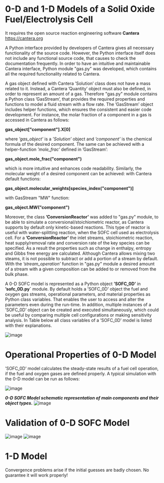 # 0-D and 1-D Models of a Solid Oxide Fuel/Electrolysis Cell
It requires the open source reaction engineering software **Cantera** https://cantera.org

A Python interface provided by developers of Cantera gives all necessary functionality of the source code. However, the Python interface itself does not include any functional source code, that causes to check the documentation frequently. In order to have an intuitive and maintainable Cantera interface, Python module "gas.py" was developed, which contains all the required functionality related to Cantera.

A gas object defined with Cantera ’Solution’ class does not have a mass
related to it. Instead, a Cantera ’Quantity’ object must also be defined, in order to represent
an amount of a gas. Therefore "gas.py" module contains a Python class ’GasStream’, that
provides the required properties and functions to model a fluid stream with a flow rate.
The ’GasStream’ object includes helper functions, which ensures the consistent and easier code
development. For instance, the molar fraction of a component in a gas is accessed in Cantera
as follows:

**gas_object["component"].X[0]**

where *’gas_object’* is a *’Solution’* object and *’component’* is the chemical formula of the
desired component. The same can be achieved with a helper-function *’mole_frac’* defined in
’GasStream’:

**gas_object.mole_frac("component")**

which is more intuitive and enhances code readability. Similarly, the molecular weight of a
desired component can be achieved:
with Cantera default functions:

**gas_object.molecular_weights[species_index("component")]**

with GasStream "MW" function:

**gas_object.MW("component")**

Moreover, the class **’ConversionReactor’** was added to "gas.py" module, to be able to simulate a
conversional/stoichiometric reactor, as Cantera supports by default only kinetic-based reactions.
This type of reactor is useful with water-splitting reaction, when the SOFC cell used as
electrolysis cell. For a **’ConversionReactor’** the inlet streams, stoichiometric reaction, heat
supply/removal rate and conversion rate of the key species can be specified. As a result the
properties such as change in enthalpy, entropy and Gibbs free energy are calculated.
Although Cantera allows mixing two steams, it is not possible to subtract or add a portion of a
stream by default. With the *’stream_operation’* function in "gas.py" module a desired amount
of a stream with a given composition can be added to or removed from the bulk phase.

A 0-D SOFC model is represented as a Python object **’SOFC_0D’** in **’sofc_0D.py´** module. By
default holds a ’SOFC_0D’ object the fuel and oxygen gas streams, operational parameters,
and material properties as Python class variables. That enables the user to access and alter the
parameters even during the run-time. In addition, multiple instances of a ’SOFC_0D’ object
can be created and executed simultaneously, which could be useful by comparing multiple cell
configurations or making sensitivity analysis. In Table below all class variables of a ’SOFC_0D’
model is listed with their explanations.

![image](https://user-images.githubusercontent.com/22001926/187039490-4cb49c48-6ce4-4363-a799-7c8bc226aa28.png)

# Operational Properties of 0-D Model
’SOFC_0D’ model calculates the steady-state results of a fuel cell operation, if the fuel and
oxygen gases are defined properly. A typical simulation with the 0-D model can be run as
follows:

![image](https://user-images.githubusercontent.com/22001926/187039609-68c1cb9f-b399-4ee1-a3f6-8fb5bbb36934.png)

***0-D SOFC Model schematic representation of main components and their object types.***
![image](https://user-images.githubusercontent.com/22001926/187039671-c45c7103-4050-4c44-86f3-5c32bc4f6861.png)

# Validation of 0-D SOFC Model
![image](https://user-images.githubusercontent.com/22001926/187039710-a40dac18-963c-4b55-904a-a686a5d3c79a.png)
![image](https://user-images.githubusercontent.com/22001926/187039736-30d1c4c4-ae2c-4005-b8c0-151b1a003b42.png)

# 1-D Model 
Convergence problems arise if the initial guesses are badly chosen. No guarantee it will work properly!  
